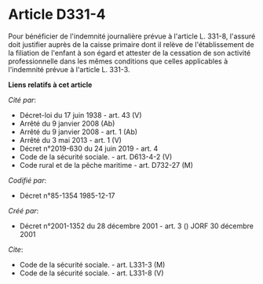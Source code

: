 # Article D331-4

Pour bénéficier de l'indemnité journalière prévue à l'article L. 331-8, l'assuré doit justifier auprès de la caisse primaire
dont il relève de l'établissement de la filiation de l'enfant à son égard et attester de la cessation de son activité
professionnelle dans les mêmes conditions que celles applicables à l'indemnité prévue à l'article L. 331-3.

**Liens relatifs à cet article**

_Cité par_:

  - Décret-loi du 17 juin 1938 - art. 43 (V)
  - Arrêté du 9 janvier 2008 (Ab)
  - Arrêté du 9 janvier 2008 - art. 1 (Ab)
  - Arrêté du 3 mai 2013 - art. 1 (V)
  - Décret n°2019-630 du 24 juin 2019 - art. 4
  - Code de la sécurité sociale. - art. D613-4-2 (V)
  - Code rural et de la pêche maritime - art. D732-27 (M)

_Codifié par_:

  - Décret n°85-1354 1985-12-17

_Créé par_:

  - Décret n°2001-1352 du 28 décembre 2001 - art. 3 () JORF 30 décembre 2001

_Cite_:

  - Code de la sécurité sociale. - art. L331-3 (M)
  - Code de la sécurité sociale. - art. L331-8 (V)
